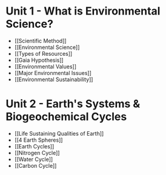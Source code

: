 # Unit 1 - What is Environmental Science?

- [[Scientific Method]]
- [[Environmental Science]]
- [[Types of Resources]]
- [[Gaia Hypothesis]]
- [[Environmental Values]]
- [[Major Environmental Issues]]
- [[Environmental Sustainability]]

# Unit 2 - Earth's Systems & Biogeochemical Cycles

- [[Life Sustaining Qualities of Earth]]
- [[4 Earth Spheres]]
- [[Earth Cycles]]
- [[Nitrogen Cycle]]
- [[Water Cycle]]
- [[Carbon Cycle]]